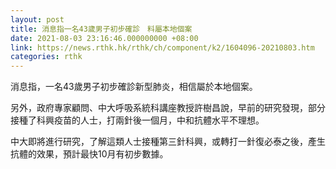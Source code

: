 ```yaml
---
layout: post
title: 消息指一名43歲男子初步確診　料屬本地個案
date: 2021-08-03 23:16:46.000000000 +08:00
link: https://news.rthk.hk/rthk/ch/component/k2/1604096-20210803.htm
categories: rthk
---
```


消息指，一名43歲男子初步確診新型肺炎，相信屬於本地個案。

另外，政府專家顧問、中大呼吸系統科講座教授許樹昌說，早前的研究發現，部分接種了科興疫苗的人士，打兩針後一個月，中和抗體水平不理想。

中大即將進行研究，了解這類人士接種第三針科興，或轉打一針復必泰之後，產生抗體的效果，預計最快10月有初步數據。
